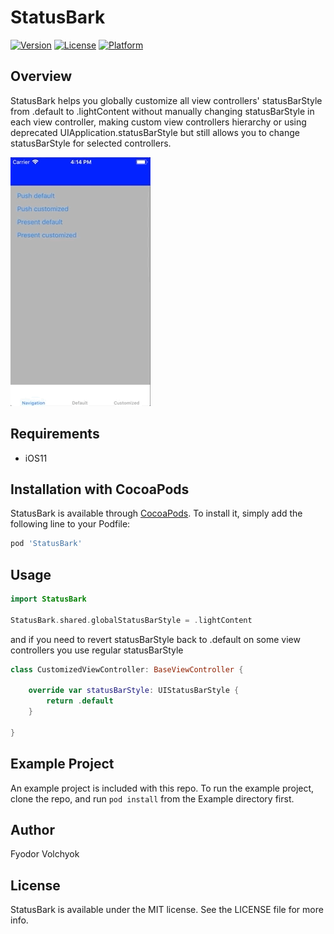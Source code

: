 # StatusBark

[![Version](https://img.shields.io/cocoapods/v/StatusBark.svg?style=flat)](https://cocoapods.org/pods/StatusBark)
[![License](https://img.shields.io/cocoapods/l/StatusBark.svg?style=flat)](https://cocoapods.org/pods/StatusBark)
[![Platform](https://img.shields.io/cocoapods/p/StatusBark.svg?style=flat)](https://cocoapods.org/pods/StatusBark)

## Overview

StatusBark helps you globally customize all view controllers' statusBarStyle from .default to .lightContent without manually changing statusBarStyle in each view controller, making custom view controllers hierarchy or using deprecated UIApplication.statusBarStyle but still allows you to change statusBarStyle for selected controllers.


![](StatusBarkDemo.gif?raw=true "StatusBark demo")

## Requirements
* iOS11

## Installation with CocoaPods

StatusBark is available through [CocoaPods](http://cocoapods.org). To install
it, simply add the following line to your Podfile:

```ruby
pod 'StatusBark'
```

## Usage

```Swift
import StatusBark

StatusBark.shared.globalStatusBarStyle = .lightContent

```

and if you need to revert statusBarStyle back to .default on some view controllers you use regular statusBarStyle

```Swift
class CustomizedViewController: BaseViewController {

    override var statusBarStyle: UIStatusBarStyle {
        return .default
    }

}

```

## Example Project

An example project is included with this repo.  To run the example project, clone the repo, and run `pod install` from the Example directory first.

## Author

Fyodor Volchyok

## License

StatusBark is available under the MIT license. See the LICENSE file for more info.
